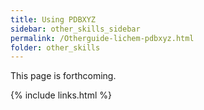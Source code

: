 ```yaml
---
title: Using PDBXYZ
sidebar: other_skills_sidebar
permalink: /Otherguide-lichem-pdbxyz.html
folder: other_skills
---
```


<!-- <link rel="stylesheet" href="css/theme-blue.css"> -->

This page is forthcoming.

{% include links.html %}

